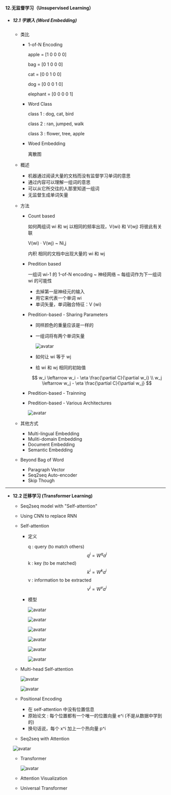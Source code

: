 #### 12.无监督学习（Unsupervised Learning）

* ##### 12.1 字嵌入 (Word Embedding)

  * 类比

    * 1-of-N Encoding

      apple      = [1 0 0 0 0]

      bag          = [0 1 0 0 0]

      cat           = [0 0 1 0 0]

      dog          = [0 0 0 1 0]

      elephant = [0 0 0 0 1]

    * Word Class

      class 1 : dog, cat, bird

      class 2 : ran, jumped, walk

      class 3 : flower, tree, apple

    * Woed Embedding

      离散图

  * 概述

    * 机器通过阅读大量的文档而没有监督学习单词的意思
    * 通过内容可以理解一组词的意思
    * 可以从它所交往的人那里知道一组词
    * 无监督生成单词矢量

  * 方法

    * Count based

      如何两组词 wi 和 wj 以相同的频率出现，V(wi) 和 V(wj) 将彼此有关联

      V(wi) · V(wj)		~		Ni,j

      内积								相同的文档中出现大量的 wi 和 wj

    * Predition based

      一组词 wi-1 的 1-of-N encoding ~ 神经网络 ~ 每组词作为下一组词 wi 的可能性

      * 去掉第一层神经元的输入
      * 用它来代表一个单词 wi
      * 单词矢量，单词融合特征：V (wi)

    * Predition-based - Sharing Parameters

      * 同样颜色的重量应该是一样的

      * 一组词将有两个单词矢量

        ![avatar](./images/u121_Sharing_Parameters.png)

      * 如何让 wi 等于 wj
      * 给 wi 和 wj 相同的初始值

      $$
      w_i \leftarrow w_i - \eta \frac{\partial C}{\partial w_i} \\
      w_j \leftarrow w_j - \eta \frac{\partial C}{\partial w_j}
      $$

    * Predition-based - Trainning

    * Predition-based - Various Architectures

      ![avatar](./images/u121_Various_Architectures.png)

  * 其他方式

    * Multi-lingual Embedding
    * Muliti-domain Embedding
    * Document Embedding
    * Semantic Embedding

  * Beyond Bag of Word

    * Paragraph Vector
    * Seq2seq Auto-encoder
    * Skip Though

---

* **12.2 迁移学习 (Transformer Learning)**

  * Seq2seq model with "Self-attention"

  * Using CNN to replace RNN

  * Self-attention

    * 定义

      q : query (to match others)
      $$
      q^i = W^qa^i
      $$
      k : key (to be matched)
      $$
      k^i = W^ka^i
      $$
      v : information to be extracted
      $$
      v^i = W^va^i
      $$

    * 模型

      ![avatar](./images/u122_Self_attention_1.png)

      ![avatar](./images/u122_Self_attention_2.png)

      ![avatar](./images/u122_Self_attention_3.png)

      ![avatar](./images/u122_Self_attention_4.png)

      ![avatar](./images/u122_Self_attention_5.png)

      ![avatar](./images/u122_Self_attention_6.png)

  * Multi-head Self-attention

    ![avatar](./images/u122_Multi_head_Self_attention_1.png)

    ![avatar](./images/u122_Multi_head_Self_attention_2.png)

  * Positional Encoding

    * 在 self-attention 中没有位置信息
    * 原始论文 : 每个位置都有一个唯一的位置向量 e^i (不是从数据中学到的)
    * 换句话说，每个 x^i 加上一个热向量 p^i

  *  Seq2seq with Attention

    ![avatar](./images/u122_Seq2seq_with_Attention.png)

  * Transformer

    ![avatar](./images/u122_Transformer.png)

  * Attention Visualization
  * Universal Transformer

